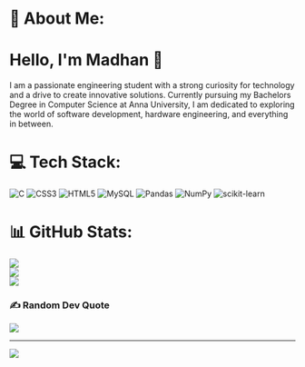 # 💫 About Me:
# Hello, I'm Madhan 👋

I am a passionate engineering student with a strong curiosity for technology and a drive to create innovative solutions. Currently pursuing my Bachelors Degree in Computer Science at Anna University, I am dedicated to exploring the world of software development, hardware engineering, and everything in between.


# 💻 Tech Stack:
![C](https://img.shields.io/badge/c-%2300599C.svg?style=for-the-badge&logo=c&logoColor=white) ![CSS3](https://img.shields.io/badge/css3-%231572B6.svg?style=for-the-badge&logo=css3&logoColor=white) ![HTML5](https://img.shields.io/badge/html5-%23E34F26.svg?style=for-the-badge&logo=html5&logoColor=white) ![MySQL](https://img.shields.io/badge/mysql-%2300f.svg?style=for-the-badge&logo=mysql&logoColor=white) ![Pandas](https://img.shields.io/badge/pandas-%23150458.svg?style=for-the-badge&logo=pandas&logoColor=white) ![NumPy](https://img.shields.io/badge/numpy-%23013243.svg?style=for-the-badge&logo=numpy&logoColor=white) ![scikit-learn](https://img.shields.io/badge/scikit--learn-%23F7931E.svg?style=for-the-badge&logo=scikit-learn&logoColor=white)
# 📊 GitHub Stats:
![](https://github-readme-stats.vercel.app/api?username=Madhansivanantham&theme=dark&hide_border=false&include_all_commits=false&count_private=false)<br/>
![](https://github-readme-streak-stats.herokuapp.com/?user=Madhansivanantham&theme=dark&hide_border=false)<br/>
![](https://github-readme-stats.vercel.app/api/top-langs/?username=Madhansivanantham&theme=dark&hide_border=false&include_all_commits=false&count_private=false&layout=compact)

### ✍️ Random Dev Quote
![](https://quotes-github-readme.vercel.app/api?type=horizontal&theme=radical)

---
[![](https://visitcount.itsvg.in/api?id=Madhansivanantham&icon=0&color=0)](https://visitcount.itsvg.in)

<!-- Proudly created with GPRM ( https://gprm.itsvg.in ) -->
